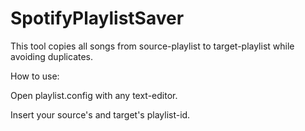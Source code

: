 # SpotifyPlaylistSaver
This tool copies all songs from source-playlist to target-playlist while avoiding duplicates.


How to use:

Open playlist.config with any text-editor.

Insert your source's and target's playlist-id.
